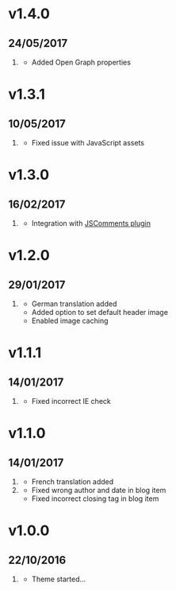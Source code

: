 # v1.4.0
## 24/05/2017

1. [](#new)
    * Added Open Graph properties


# v1.3.1
## 10/05/2017

1. [](#bugfix)
    * Fixed issue with JavaScript assets


# v1.3.0
## 16/02/2017

1. [](#improved)
    * Integration with [JSComments plugin](https://github.com/Sommerregen/grav-plugin-jscomments)

# v1.2.0
## 29/01/2017

1. [](#improved)
    * German translation added
    * Added option to set default header image
    * Enabled image caching

# v1.1.1
## 14/01/2017

1. [](#bugfix)
    * Fixed incorrect IE check

# v1.1.0
## 14/01/2017

1. [](#improved)
    * French translation added
1. [](#bugfix)
    * Fixed wrong author and date in blog item
    * Fixed incorrect closing tag in blog item

# v1.0.0
## 22/10/2016

1. [](#new)
    * Theme started...
